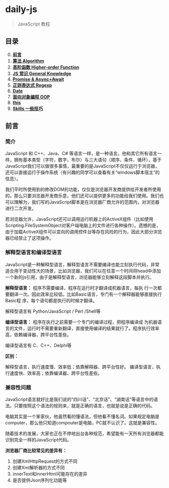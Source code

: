 # daily-js

> JavaScript 教程

## 目录

0. **[前言](#前言)**
1. **[算法 Algorithm](https://github.com/stephentian/daily-js/tree/master/01-Algorithm)**
2. **[高阶函数 Higher-order Function](https://github.com/stephentian/daily-js/tree/master/02-Higher-order%20Function)**
3. **[JS 常识 General Knowledge](https://github.com/stephentian/daily-js/tree/master/03-General%20Knowledge)**
4. **[Promise & Async+Await](https://github.com/stephentian/daily-js/tree/master/04-Promise%20%26%20Async%2BAwait)**
5. **[正则表达式 Regexp](https://github.com/stephentian/daily-js/tree/master/05-Regexp)**
6. **[Date](https://github.com/stephentian/daily-js/tree/master/06-Date)**
7. **[面向对象编程 OOP](https://github.com/stephentian/daily-js/tree/master/07-OOP)**
8. **[this](https://github.com/stephentian/daily-js/tree/master/08-This)**
9. **[Skills 一些技巧](https://github.com/stephentian/daily-js/tree/master/09-Skills)**


## 前言

### 简介

JavaScript 和 C++、Java、C# 等语言一样，是一种语言。他和其它所有语言一样，拥有基本类型（字符，数字，布尔）与三大语句（顺序、条件、循环），基于JavaScript我们可以做很多事情，最重要的是JavaScript不仅仅运行于浏览器，还可以直接运行于操作系统（有兴趣的同学可以查看有关“windows脚本宿主”的信息）。

我们平时所使用到的修改DOM的功能，仅仅是浏览器开发商提供给开发者所使用的。那么只要浏览器开发商乐意，他们还可以提供更多的功能给我们使用。我们也可以理解为，我们写的JavaScript脚本是在浏览器厂商允许的范围内，对浏览器进行二次开发。

若浏览器允许，JavaScript还可以调用运行机器上的ActiveX组件（比如使用Scripting.FileSystemObject对客户端电脑上的文件进行各种操作）。遗憾的是，由于加载ActiveX组件可以变向的调用控件台等存在风险的行为，因此大部分浏览器已经禁止了这项操作。



### 解释型语言和编译型语言

JavaScript是一种解释型语言，解释型语言不需要编译也能立刻执行代码，非常适合用于变动性大的场景，比如浏览器，我们可以在任意一个时间将head中添加一个新的js引用，由于是解释型语言，浏览器能够立刻解释这段脚本并执行。

**解释型语言：**
程序不需要编译，程序在运行时才翻译成机器语言，每执 行一次都要翻译一次。因此效率比较低。比如Basic语言，专门有一个解释器能够直接执行Basic程 序，每个语句都是执行的时候才翻译。

解释型语言有 Python/JavaScript / Perl /Shell等

**编译型语言：**
程序在执行之前需要一个专门的编译过程，把程序编译成 为机器语言的文件，运行时不需要重新翻译，直接使用编译的结果就行了。程序执行效率高，依赖编译器，跨平台性差些。

编译型语言有 C、C++、Delphi等

**区别：**

解释型语言，执行速度慢、效率低；依靠解释器、跨平台性好。 
编译型语言，执行速度快、效率高；依靠编译器、跨平台性差些。

### 兼容性问题

JavaScript语言就好比是我们说的“四川话”、“北京话”、“湖南话”等语言中的语法。只要按照这个语法的规则来，就是正确的语言，也就是说是正确的代码。

电脑其实是一个笨家伙，他虽然看的懂语法，但他看不懂名词。如果规定电脑是computer，那么他只知道compouter是电脑，PC就不认识了。这就是兼容性。

随着技术的发展，大家也正在不停地出台各种规范，希望能有一天所有浏览器都能识别完全一样的JavaScript代码。

**浏览器厂商比较常见的差异有：**
1. 创建XmlHttpRequest的方式不同
2. 创建Xml解析器的方式不同
3. innerText和innerHtml可能存在的差异
4. 是否提供Json序列化功能等

